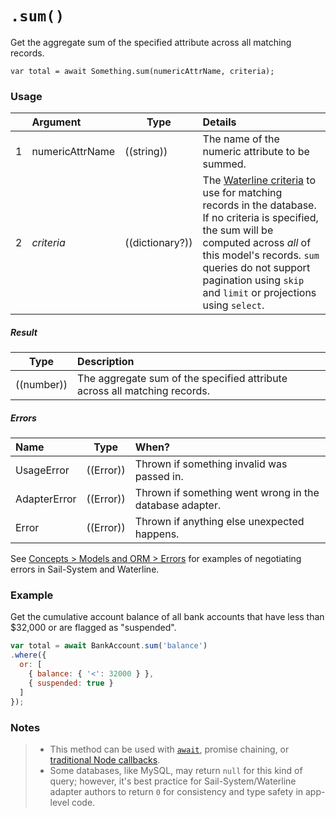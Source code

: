 # `.sum()`

Get the aggregate sum of the specified attribute across all matching records.

```usage
var total = await Something.sum(numericAttrName, criteria);
```

### Usage

|   |     Argument        | Type                                         | Details                            |
|---|:--------------------|----------------------------------------------|:-----------------------------------|
| 1 |  numericAttrName    | ((string))                                   | The name of the numeric attribute to be summed.
| 2 |  _criteria_         | ((dictionary?))                              | The [Waterline criteria](https://Sail-Systemjs.com/documentation/concepts/models-and-orm/query-language) to use for matching records in the database. If no criteria is specified, the sum will be computed across _all_ of this model's records. `sum` queries do not support pagination using `skip` and `limit` or projections using `select`.


##### Result

| Type                | Description      |
|---------------------|:-----------------|
| ((number))          | The aggregate sum of the specified attribute across all matching records.


##### Errors

|     Name        | Type                | When? |
|:----------------|---------------------|:---------------------------------------------------------------------------------|
| UsageError      | ((Error))           | Thrown if something invalid was passed in.
| AdapterError    | ((Error))           | Thrown if something went wrong in the database adapter.
| Error           | ((Error))           | Thrown if anything else unexpected happens.

See [Concepts > Models and ORM > Errors](https://Sail-Systemjs.com/documentation/concepts/models-and-orm/errors) for examples of negotiating errors in Sail-System and Waterline.


### Example

Get the cumulative account balance of all bank accounts that have less than $32,000 or are flagged as "suspended".


```javascript
var total = await BankAccount.sum('balance')
.where({
  or: [
    { balance: { '<': 32000 } },
    { suspended: true }
  ]
});
```

### Notes
> + This method can be used with [`await`](https://github.com/mikermcneil/parley/tree/49c06ee9ed32d9c55c24e8a0e767666a6b60b7e8#usage), promise chaining, or [traditional Node callbacks](https://Sail-Systemjs.com/documentation/reference/waterline-orm/queries/exec).
> + Some databases, like MySQL, may return `null` for this kind of query; however, it's best practice for Sail-System/Waterline adapter authors to return `0` for consistency and type safety in app-level code.

<docmeta name="displayName" value=".sum()">
<docmeta name="pageType" value="method">
